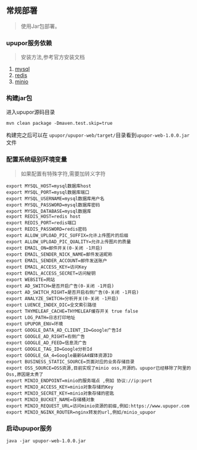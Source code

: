 ## 常规部署
> 使用Jar包部署。


### upupor服务依赖
> 安装方法,参考官方安装文档
1. [mysql](https://dev.mysql.com/doc/refman/8.0/en/installing.html) 
2. [redis](https://redis.io/topics/quickstart) 
3. [minio](https://github.com/minio/minio)


### 构建jar包
进入upupor源码目录
```
mvn clean package -Dmaven.test.skip=true
```
构建完之后可以在 `upupor/upupor-web/target/`目录看到`upupor-web-1.0.0.jar`文件

### 配置系统级别环境变量
> 如果配置有特殊字符,需要加转义字符
```
export MYSQL_HOST=mysql数据库host
export MYSQL_PORT=mysql数据库端口
export MYSQL_USERNAME=mysql数据库用户名
export MYSQL_PASSWORD=mysql数据库密码
export MYSQL_DATABASE=mysql数据库
export REDIS_HOST=redis host
export REDIS_PORT=redis端口
export REDIS_PASSWORD=redis密码
export ALLOW_UPLOAD_PIC_SUFFIX=允许上传图片的后缀
export ALLOW_UPLOAD_PIC_QUALITY=允许上传图片的质量
export EMAIL_ON=邮件开关(0-关闭 -1开启)
export EMAIL_SENDER_NICK_NAME=邮件发送昵称
export EMAIL_SENDER_ACCOUNT=邮件发送账户
export EMAIL_ACCESS_KEY=访问Key
export EMAIL_ACCESS_SECRET=访问秘钥 
export WEBSITE=网站
export AD_SWITCH=是否开启广告(0-关闭 -1开启)
export AD_SWITCH_RIGHT=是否开启右侧广告(0-关闭 -1开启)
export ANALYZE_SWITCH=分析开关(0-关闭 -1开启)
export LUENCE_INDEX_DIC=全文索引路径
export THYMELEAF_CACHE=THYMELEAF缓存开关 true false
export LOG_PATH=日志打印地址
export UPUPOR_ENV=环境
export GOOGLE_DATA_AD_CLIENT_ID=Google广告Id
export GOOGLE_AD_RIGHT=右侧广告
export GOOGLE_AD_FEED=信息流广告
export GOOGLE_TAG_ID=Google分析Id
export GOOGLE_GA_4=Google最新GA4媒体资源ID
export BUSINESS_STATIC_SOURCE=页面对应的业务存储目录
export OSS_SOURCE=OSS资源,目前实现了minio oss,开源的。upupor已经移除了阿里的Oss,原因是太贵了
export MINIO_ENDPOINT=minio的服务端点 ,例如 协议://ip:port
export MINIO_ACCESS_KEY=minio对象存储的Key
export MINIO_SECRET_KEY=minio对象存储的密匙
export MINIO_BUCKET_NAME=存储桶对象
export MINIO_REQUEST_URL=访问minio资源的前缀,例如:https://www.upupor.com
export MINIO_NGINX_ROUTER=nginx转发的url,例如/minio_upupor
```

### 启动upupor服务
```
java -jar upupor-web-1.0.0.jar
```

